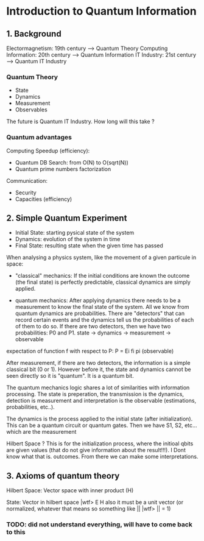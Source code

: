 # Introduction to Quantum Information

## 1. Background

Electormagnetism: 19th century --> Quantum Theory
Computing Information: 20th century --> Quantum Information
IT Industry: 21st century --> Quantum IT Industry

### Quantum Theory

- State
- Dynamics
- Measurement
- Observables

The future is Quantum IT Industry. How long will this take ?

### Quantum advantages

Computing Speedup (efficiency):

- Quantum DB Search: from O(N) to O(sqrt(N))
- Quantum prime numbers factorization

Communication:

- Security
- Capacities (efficiency)

## 2. Simple Quantum Experiment

- Initial State: starting pysical state of the system
- Dynamics: evolution of the system in time
- Final State: resulting state when the given time has passed


When analysing a physics system, like the movement of a given particule in
space:

- "classical" mechanics: If the initial conditions are known the outcome (the
	final state) is perfectly predictable, classical dynamics are simply
	applied.

- quantum mechanics: After applying dynamics there needs to be a measurement
	to know the final state of the system. All we know from quantum dynamics are
	probabilities. There are "detectors" that can record certain events and the
	dynamics tell us the probabilities of each of them to do so. If there are
	two detectors, then we have two probabilities: P0 and P1.
	state -> dynamics -> measurement -> observable

expectation of function f with respect to P: <f>P = Ei fi pi (observable)

After measurement, if there are two detectors, the information is a simple
classical bit (0 or 1). However before it, the state and dynamics cannot be seen
directly so it is "quantum". It is a quantum bit.

The quantum mechanics logic shares a lot of similarities with information
processing. The state is preperation, the transmission is the dynamics,
detection is measurement and interpretation is the observable (estimations,
probabilities, etc..).

The dynamics is the process applied to the initial state (after initialization).
This can be a quantum circuit or quantum gates. Then we have S1, S2, etc...
which are the measurement

Hilbert Space ? This is for the initialization process, where the initioal qbits
are given values (that do not give information about the result!!!). I Dont know
what that is.
outcomes. From there we can make some interpretations.

## 3. Axioms of quantum theory

Hilbert Space: Vector space with inner product (H)

State: Vector in hilbert space |wtf> E H also it must be a unit vector (or
normalized, whatever that means so something like || |wtf> || = 1)

### TODO: did not understand everything, will have to come back to this
